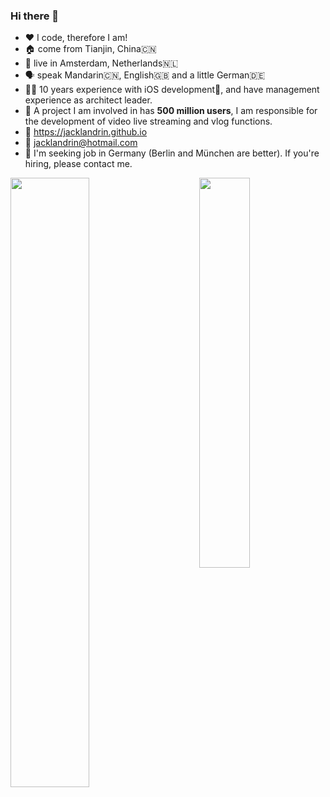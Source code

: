### Hi there 👋


* ❤️ I code, therefore I am!
* 🏠 come from Tianjin, China🇨🇳
* 📍 live in Amsterdam, Netherlands🇳🇱
* 🗣 speak Mandarin🇨🇳, English🇬🇧 and a little German🇩🇪
* 👨‍💻 10 years experience with iOS development📱, and have management experience as architect leader.
* 👥 A project I am involved in has **500 million users**, I am responsible for the development of video live streaming and vlog functions.
* 📝 https://jacklandrin.github.io
* 📧 jacklandrin@hotmail.com
* 🏢 I'm seeking job in Germany (Berlin and München are better). If you're hiring, please contact me.

<img align="left" src='https://github-readme-stats.vercel.app/api?username=jacklandrin&show_icons=true&icon_color=FFAC46&title_color=FFAC46&text_color=718096&bg_color=ffffff&hide_title=false' width="50%"/>

<img align="right" src="https://github-readme-stats.vercel.app/api/top-langs/?username=jacklandrin&hide=CSS,shell" width="40%"/>
